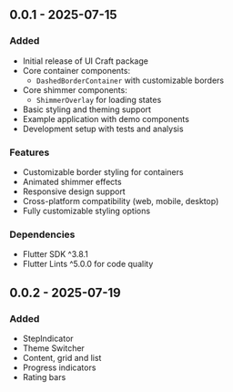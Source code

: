 ## 0.0.1 - 2025-07-15

### Added

- Initial release of UI Craft package
- Core container components:
  - `DashedBorderContainer` with customizable borders
- Core shimmer components:
  - `ShimmerOverlay` for loading states
- Basic styling and theming support
- Example application with demo components
- Development setup with tests and analysis

### Features

- Customizable border styling for containers
- Animated shimmer effects
- Responsive design support
- Cross-platform compatibility (web, mobile, desktop)
- Fully customizable styling options

### Dependencies

- Flutter SDK ^3.8.1
- Flutter Lints ^5.0.0 for code quality

## 0.0.2 - 2025-07-19

### Added

- StepIndicator
- Theme Switcher
- Content, grid and list
- Progress indicators
- Rating bars

